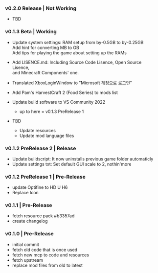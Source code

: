 ### v0.2.0 Release | Not Working

- TBD

### v0.1.3 Beta | Working

- Update system settings: RAM setup from by-0.5GB to by-0.25GB   
Add hint for converting MB to GB   
Add tips for playing the game about setting up the RAMs
- Add LISENCE.md: Including Source Code Lisence, Open Source Lisence,   
and Minecraft Components' one.
- Translated XboxLoginWindow to "Microsoft 계정으로 로그인"
- Add Pam's HarvestCraft 2 (Food Series) to mods list
- Update build software to VS Community 2022
  * up to here = v0.1.3 PreRelease 1

- TBD
  + Update resources
  + Update mod language files

### v0.1.2 PreRelease 2 | Release

- Update buildscript: It now uninstalls previous game folder automaticly
- Update settings txt: Set default GUI scale to 2, nothin'more

### v0.1.2 PreRelease 1 | Pre-Release

- update Optifine to HD U H6
- Replace Icon

### v0.1.1 | Pre-Release

- fetch resource pack #b3357ad
- create changelog

### v0.1.0 | Pre-Release

- initial commit
- fetch old code that is once used
- fetch new mcp to code and resources
- fetch upstream
- replace mod files from old to latest
